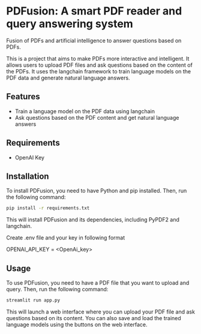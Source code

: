 
# PDFusion: A smart PDF reader and query answering system
Fusion of PDFs and artificial intelligence to answer questions based on PDFs.

This is a project that aims to make PDFs more interactive and intelligent. It allows users to upload PDF files and ask questions based on the content of the PDFs. It uses the langchain framework to train language models on the PDF data and generate natural language answers.

## Features

- Train a language model on the PDF data using langchain
- Ask questions based on the PDF content and get natural language answers

## Requirements
-  OpenAI Key

## Installation

To install PDFusion, you need to have Python and pip installed. Then, run the following command:

```bash
pip install -r requirements.txt
```

This will install PDFusion and its dependencies, including PyPDF2 and langchain.

Create .env file and your key in following format

OPENAI_API_KEY = <OpenAi_key>

## Usage

To use PDFusion, you need to have a PDF file that you want to upload and query. Then, run the following command:

```bash
streamlit run app.py
```

This will launch a web interface where you can upload your PDF file and ask questions based on its content. You can also save and load the trained language models using the buttons on the web interface.
